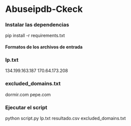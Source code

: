 # Abuseipdb-Ckeck 

### Instalar las dependencias
pip install -r requirements.txt

#### Formatos de los archivos de entrada

### Ip.txt

134.199.163.187
170.64.173.208

### excluded_domains.txt
dormir.com
pepe.com

### Ejecutar el script
python script.py Ip.txt resultado.csv excluded_domains.txt 


